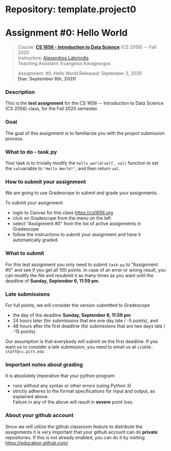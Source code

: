 # Repository: template.project0
# Assignment #0: Hello World

> Course: **[CS 1656 - Introduction to Data Science](http://cs1656.org)** (CS 2056) -- Fall 2020  
> Instructors: [Alexandros Labrinidis](http://labrinidis.cs.pitt.edu)  
> Teaching Assistant: Evangelos Karageorgos
>
> Assignment: #0. Hello World 
> Released: September 3, 2020  
> **Due: September 6th, 2020**

### Description
This is the **test assignment** for the CS 1656 -- Introduction to Data Science (CS 2056) class, for the Fall 2020 semester.

### Goal
The goal of this assignment is to familiarize you with the project submission process.

### What to do - task.py
Your task is to trivially modify the `hello_world(self, val)` function to set the `val`variable to `"Hello World!"`, and then return `val`.

### How to submit your assignment
We are going to use Gradescope to submit and grade your assignments. 

To submit your assignment:
* login to Canvas for this class <https://cs1656.org>  
* click on Gradescope from the menu on the left  
* select "Assignment #0" from the list of active assignments in Gradescope
* follow the instructions to submit your assignment and have it automatically graded.

### What to submit
For this test assignment you only need to submit `task.py` to "Assignment #0" and see if you get all 100 points. In case of an error or wrong result, you can modify the file and resubmit it as many times as you want until the deadline of **Sunday, September 6, 11:59 pm**.

### Late submissions
For full points, we will consider the version submitted to Gradescope 
* the day of the deadline **Sunday, September 6, 11:59 pm**  
* 24 hours later (for submissions that are one day late / -5 points), and  
* 48 hours after the first deadline (for submissions that are two days late / -15 points).

Our assumption is that everybody will submit on the first deadline. If you want us to consider a late submission, you need to email us at `cs1656-staff@cs.pitt.edu`

### Important notes about grading
It is absolutely imperative that your python program:  
* runs without any syntax or other errors (using Python 3)  
* strictly adheres to the format specifications for input and output, as explained above.     
Failure in any of the above will result in **severe** point loss. 

### About your github account
Since we will utilize the github classroom feature to distribute the assignments it is very important that your github account can do **private** repositories. If this is not already enabled, you can do it by visiting <https://education.github.com/>  
